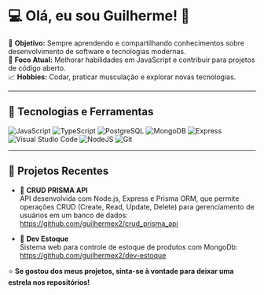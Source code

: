 # 💻 Olá, eu sou Guilherme! 👋

🎯 **Objetivo:** Sempre aprendendo e compartilhando conhecimentos sobre desenvolvimento de software e tecnologias modernas.  
💪 **Foco Atual:** Melhorar habilidades em JavaScript e contribuir para projetos de código aberto.  
📈 **Hobbies:** Codar, praticar musculação e explorar novas tecnologias.  

---

## 🚀 Tecnologias e Ferramentas

  ![JavaScript](https://img.shields.io/badge/JavaScript-F7DF1E?style=for-the-badge&logo=javascript&logoColor=black)
  ![TypeScript](https://img.shields.io/badge/TypeScript-007ACC?style=for-the-badge&logo=typescript&logoColor=white)
  ![PostgreSQL](https://img.shields.io/badge/PostgreSQL-000?style=for-the-badge&logo=postgresql)
  ![MongoDB](https://img.shields.io/badge/MongoDB-%234ea94b.svg?style=for-the-badge&logo=mongodb&logoColor=white)
  ![Express](https://img.shields.io/badge/express.js-%23404d59.svg?style=for-the-badge&logo=express&logoColor=%2361DAFB)
  ![Visual Studio Code](https://img.shields.io/badge/VSCode-007ACC?style=for-the-badge&logo=visual-studio-code&logoColor=white)
  ![NodeJS](https://img.shields.io/badge/node.js-6DA55F?style=for-the-badge&logo=node.js&logoColor=white)
  ![Git](https://img.shields.io/badge/GIT-E44C30?style=for-the-badge&logo=git&logoColor=white)  

---

## 📂 Projetos Recentes
- 🌟 **CRUD PRISMA API**  
  API desenvolvida com Node.js, Express e Prisma ORM, que permite operações CRUD (Create, Read, Update, Delete) para gerenciamento de usuários em um banco de dados:  
  https://github.com/guilhermex2/crud_prisma_api
  

- 🌟 **Dev Estoque**  
  Sistema web para controle de estoque de produtos com MongoDb:  
  https://github.com/guilhermex2/dev-estoque


⭐ **Se gostou dos meus projetos, sinta-se à vontade para deixar uma estrela nos repositórios!**  
